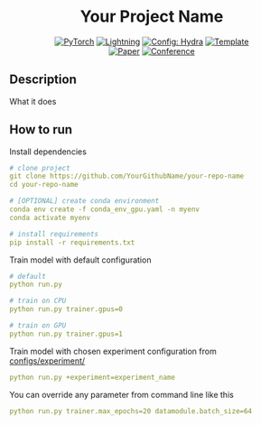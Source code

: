 <div align="center">

# Your Project Name

<a href="https://pytorch.org/get-started/locally/"><img alt="PyTorch" src="https://img.shields.io/badge/PyTorch-ee4c2c?logo=pytorch&logoColor=white"></a>
<a href="https://pytorchlightning.ai/"><img alt="Lightning" src="https://img.shields.io/badge/-Lightning-792ee5"></a>
<a href="https://hydra.cc/"><img alt="Config: Hydra" src="https://img.shields.io/badge/Config-Hydra-89b8cd"></a>
<a href="https://github.com/ashleve/lightning-hydra-template"><img alt="Template" src="https://img.shields.io/badge/-Lightning--Hydra--Template-017F2F?style=flat&logo=github&labelColor=gray"></a><br>
[![Paper](http://img.shields.io/badge/paper-arxiv.1001.2234-B31B1B.svg)](https://www.nature.com/articles/nature14539)
[![Conference](http://img.shields.io/badge/AnyConference-year-4b44ce.svg)](https://papers.nips.cc/paper/2020)

</div>

## Description
What it does

## How to run
Install dependencies
```yaml
# clone project
git clone https://github.com/YourGithubName/your-repo-name
cd your-repo-name

# [OPTIONAL] create conda environment
conda env create -f conda_env_gpu.yaml -n myenv
conda activate myenv

# install requirements
pip install -r requirements.txt
```

Train model with default configuration
```yaml
# default
python run.py

# train on CPU
python run.py trainer.gpus=0

# train on GPU
python run.py trainer.gpus=1
```

Train model with chosen experiment configuration from [configs/experiment/](configs/experiment/)
```yaml
python run.py +experiment=experiment_name
```

You can override any parameter from command line like this
```yaml
python run.py trainer.max_epochs=20 datamodule.batch_size=64
```

<br>
